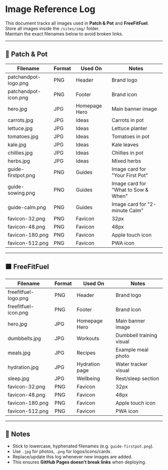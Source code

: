 # Image Reference Log

This document tracks all images used in **Patch & Pot** and **FreeFitFuel**.  
Store all images inside the `/sites/img/` folder.  
Maintain the exact filenames below to avoid broken links.

---

## 📗 Patch & Pot

| Filename               | Format | Used On        | Notes                                |
|------------------------|--------|----------------|--------------------------------------|
| patchandpot-logo.png   | PNG    | Header         | Brand logo                           |
| patchandpot-icon.png   | PNG    | Footer         | Brand icon                           |
| hero.jpg               | JPG    | Homepage Hero  | Main banner image                    |
| carrots.jpg            | JPG    | Ideas          | Carrots in pot                       |
| lettuce.jpg            | JPG    | Ideas          | Lettuce planter                      |
| tomatoes.jpg           | JPG    | Ideas          | Tomatoes in pot                      |
| kale.jpg               | JPG    | Ideas          | Kale leaves                          |
| chillies.jpg           | JPG    | Ideas          | Chillies in pot                      |
| herbs.jpg              | JPG    | Ideas          | Mixed herbs                          |
| guide-firstpot.png     | PNG    | Guides         | Image card for "Your First Pot"      |
| guide-sowing.png       | PNG    | Guides         | Image card for "What to Sow & When"  |
| guide-calm.png         | PNG    | Guides         | Image card for "2-minute Calm"       |
| favicon-32.png         | PNG    | Favicon        | 32px                                 |
| favicon-48.png         | PNG    | Favicon        | 48px                                 |
| favicon-180.png        | PNG    | Favicon        | Apple touch icon                     |
| favicon-512.png        | PNG    | Favicon        | PWA icon                             |

---

## 🟧 FreeFitFuel

| Filename               | Format | Used On        | Notes                                |
|------------------------|--------|----------------|--------------------------------------|
| freefitfuel-logo.png   | PNG    | Header         | Brand logo                           |
| freefitfuel-icon.png   | PNG    | Footer         | Brand icon                           |
| hero.jpg               | JPG    | Homepage Hero  | Main banner image                    |
| dumbbells.jpg          | JPG    | Workouts       | Dumbbell training visual             |
| meals.jpg              | JPG    | Recipes        | Example meal photo                   |
| hydration.jpg          | JPG    | Hydration page | Water tracker visual                 |
| sleep.jpg              | JPG    | Wellbeing      | Rest/sleep section                   |
| favicon-32.png         | PNG    | Favicon        | 32px                                 |
| favicon-48.png         | PNG    | Favicon        | 48px                                 |
| favicon-180.png        | PNG    | Favicon        | Apple touch icon                     |
| favicon-512.png        | PNG    | Favicon        | PWA icon                             |

---

## 🔑 Notes

- Stick to lowercase, hyphenated filenames (e.g. `guide-firstpot.png`).  
- Use `.jpg` for photos, `.png` for logos/icons/cards.  
- Replace/update this log whenever new images are added.  
- This ensures **GitHub Pages doesn’t break links** when deploying.
